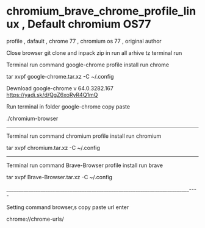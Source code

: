 # chromium_brave_chrome_profile_linux , Default chromium OS77
profile , dafault , chrome 77 , chromium os 77 , original author

Close browser git clone and inpack zip in run all arhive tz terminal run

Terminal run command google-chrome profile install run chrome

tar xvpf google-chrome.tar.xz -C ~/.config

Dewnload google-chrome v 64.0.3282.167 https://yadi.sk/d/QgZ6xoRyR4Q1mQ

Run terminal in folder google-chrome copy paste

./chromium-browser

------------------------------------------------------

Terminal run command chromium profile install run chromium

tar xvpf chromium.tar.xz -C ~/.config

------------------------------------------------------

Terminal run command Brave-Browser profile install run brave

tar xvpf Brave-Browser.tar.xz -C ~/.config

___________________________________________________________________________----

Setting command browser,s copy paste url enter

chrome://chrome-urls/
